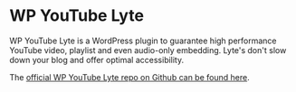 WP YouTube Lyte
===============

WP YouTube Lyte is a WordPress plugin to guarantee high performance YouTube video, playlist and even audio-only embedding. Lyte's don't slow down your blog and offer optimal accessibility.

The [official WP YouTube Lyte repo on Github can be found here](https://github.com/futtta/wp-youtube-lyte/).
